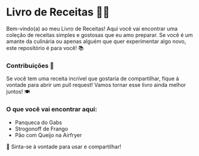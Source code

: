 # Livro de Receitas :woman_cook:

Bem-vindo(a) ao meu Livro de Receitas! Aqui você vai encontrar uma coleção de receitas simples e gostosas que eu amo preparar. Se você é um amante da culinária ou apenas alguém que quer experimentar algo novo, este repositório é para você! 📚

### Contribuições 🙋
Se você tem uma receita incrível que gostaria de compartilhar, fique à vontade para abrir um pull request! Vamos tornar esse livro ainda melhor juntos! 🍽️

### O que você vai encontrar aqui:
- Panqueca do Gabs
- Strogonoff de Frango
- Pão com Queijo na Airfryer

📜 Sinta-se à vontade para usar e compartilhar!
